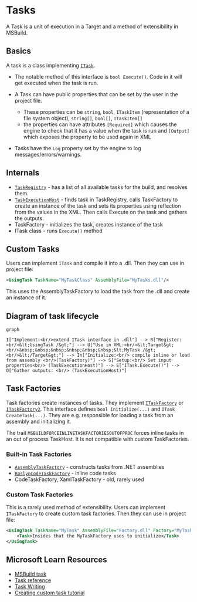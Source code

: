 # Tasks

A Task is a unit of execution in a Target and a method of extensibility in MSBuild.

## Basics

A task is a class implementing [`ITask`](https://github.com/dotnet/msbuild/blob/main/src/Framework/ITask.cs).

- The notable method of this interface is `bool Execute()`. Code in it will get executed when the task is run.
- A Task can have public properties that can be set by the user in the project file.
  - These properties can be `string`, `bool`, `ITaskItem` (representation of a file system object), `string[]`, `bool[]`, `ITaskItem[]`
  - the properties can have attributes `[Required]` which causes the engine to check that it has a value when the task is run and `[Output]` which exposes the property to be used again in XML

- Tasks have the `Log` property set by the engine to log messages/errors/warnings.

## Internals

- [`TaskRegistry`](https://github.com/dotnet/msbuild/blob/main/src/Build/Instance/TaskRegistry.cs) - has a list of all available tasks for the build, and resolves them.
- [`TaskExecutionHost`](https://github.com/dotnet/msbuild/tree/main/src/Build/BackEnd/TaskExecutionHost) - finds task in TaskRegistry, calls TaskFactory to create an instance of the task and sets its properties using reflection from the values in the XML. Then calls Execute on the task and gathers the outputs.
- TaskFactory - initializes the task, creates instance of the task
- ITask class - runs `Execute()` method

## Custom Tasks

Users can implement `ITask` and compile it into a .dll.
Then they can use in project file:

```xml
<UsingTask TaskName="MyTaskClass" AssemblyFile="MyTasks.dll"/>
```

This uses the AssemblyTaskFactory to load the task from the .dll and create an instance of it.

## Diagram of task lifecycle

```mermaid
graph

I["Implement:<br/>extend ITask interface in .dll"] --> R["Register:<br/>&lt;UsingTask /&gt;"] --> U["Use in XML:<br/>&lt;Target&gt;<br/>&nbsp;&nbsp;&nbsp;&nbsp;&nbsp;&nbsp;&lt;MyTask /&gt;<br/>&lt;/Target&gt;"] --> In["Initialize:<br/> compile inline or load from assembly <br/>(TaskFactory)"] --> S["Setup:<br/> Set input properties<br/> (TaskExecutionHost)"] --> E["ITask.Execute()"] --> O["Gather outputs: <br/> (TaskExecutionHost)"]
```

## Task Factories

Task factories create instances of tasks. They implement [`ITaskFactory`](https://github.com/dotnet/msbuild/blob/main/src/Framework/ITaskFactory.cs) or [`ITaskFactory2`](https://github.com/dotnet/msbuild/blob/main/src/Framework/ITaskFactory2.cs).
This interface defines `bool Initialize(...)` and `ITask CreateTask(...)`.
They are e.g. responsible for loading a task from an assembly and initializing it.

The trait `MSBUILDFORCEINLINETASKFACTORIESOUTOFPROC` forces inline tasks in an out of process TaskHost. It is not compatible with custom TaskFactories.

### Built-in Task Factories

- [`AssemblyTaskFactory`](https://github.com/dotnet/msbuild/blob/main/src/Build/Instance/TaskFactories/AssemblyTaskFactory.cs) - constructs tasks from .NET assemblies
- [`RoslynCodeTaskFactory`](https://github.com/dotnet/msbuild/blob/main/src/Tasks/RoslynCodeTaskFactory/RoslynCodeTaskFactory.cs) - inline code tasks
- CodeTaskFactory, XamlTaskFactory - old, rarely used

### Custom Task Factories

This is a rarely used method of extensibility.
Users can implement `ITaskFactory` to create custom task factories.
Then they can use in project file:

```xml
<UsingTask TaskName="MyTask" AssemblyFile="Factory.dll" Factory="MyTaskFactory">
    <Task>Insides that the MyTaskFactory uses to initialize</Task>
</UsingTask>
```

## Microsoft Learn Resources

- [MSBuild task](https://learn.microsoft.com/visualstudio/msbuild/msbuild-task)
- [Task reference](https://learn.microsoft.com/visualstudio/msbuild/msbuild-task-reference)
- [Task Writing](https://learn.microsoft.com/visualstudio/msbuild/task-writing)
- [Creating custom task tutorial](https://learn.microsoft.com/visualstudio/msbuild/tutorial-custom-task-code-generation)
